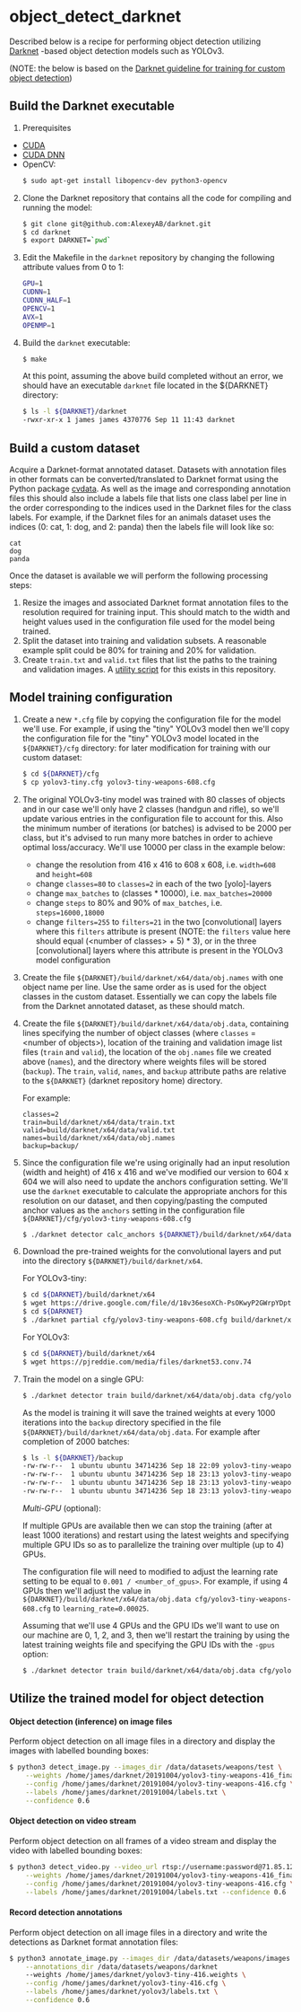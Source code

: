 # object_detect_darknet
Described below is a recipe for performing object detection utilizing 
[Darknet](https://github.com/AlexeyAB/darknet) -based object detection models such 
as YOLOv3.

(NOTE: the below is based on the 
[Darknet guideline for training for custom object detection](https://github.com/AlexeyAB/darknet#how-to-train-to-detect-your-custom-objects))

## Build the Darknet executable


1. Prerequisites
* [CUDA](https://developer.nvidia.com/cuda-toolkit) 
* [CUDA DNN](https://developer.nvidia.com/rdp/cudnn-download)
* OpenCV:
  ```bash
  $ sudo apt-get install libopencv-dev python3-opencv
  ```

2. Clone the Darknet repository that contains all the code for compiling and 
running the model:
    ```bash
    $ git clone git@github.com:AlexeyAB/darknet.git
    $ cd darknet
    $ export DARKNET=`pwd`
    ```
3. Edit the Makefile in the `darknet` repository by changing the following 
attribute values from 0 to 1:
    ```bash
    GPU=1
    CUDNN=1
    CUDNN_HALF=1
    OPENCV=1
    AVX=1
    OPENMP=1
    ```
4. Build the `darknet` executable:
    ```bash
    $ make
    ```
    At this point, assuming the above build completed without an error, we should 
    have an executable `darknet` file located in the ${DARKNET} directory:
    ```bash
    $ ls -l ${DARKNET}/darknet
    -rwxr-xr-x 1 james james 4370776 Sep 11 11:43 darknet
    ```

## Build a custom dataset

Acquire a Darknet-format annotated dataset. Datasets with annotation files in other 
formats can be converted/translated to Darknet format using the Python package 
[cvdata](https://github.com/monocongo/cvdata). As well as the image and corresponding 
annotation files this should also include a labels file that lists one class label 
per line in the order corresponding to the indices used in the Darknet files for 
the class labels. For example, if the Darknet files for an animals dataset uses 
the indices (0: cat, 1: dog, and 2: panda) then the labels file will look like so:
```
cat
dog
panda
```
Once the dataset is available we will perform the following processing steps:

1. Resize the images and associated Darknet format annotation files to the resolution 
required for training input. This should match to the width and height values used 
in the configuration file used for the model being trained.
2. Split the dataset into training and validation subsets. A reasonable example 
split could be 80% for training and 20% for validation.
3. Create `train.txt` and `valid.txt` files that list the paths to the training 
and validation images. A [utility script](https://github.com/monocongo/object_detect_darknet/object_detect_darknet/build_train_valid_specs.py) 
for this exists in this repository.

## Model training configuration
1. Create a new `*.cfg` file by copying the configuration file for the model we'll 
use. For example, if using the "tiny" YOLOv3 model then we'll copy the configuration 
file for the "tiny" YOLOv3 model located in the `${DARKNET}/cfg` directory:
for later modification for training with our custom dataset: 
    ```bash
    $ cd ${DARKNET}/cfg
    $ cp yolov3-tiny.cfg yolov3-tiny-weapons-608.cfg
    ```
2. The original YOLOv3-tiny model was trained with 80 classes of objects and in 
our case we'll only have 2 classes (handgun and rifle), so we'll update 
various entries in the configuration file to account for this. Also the minimum 
number of iterations (or batches) is advised to be 2000 per class, but it's 
advised to run many more batches in order to achieve optimal loss/accuracy. 
We'll use 10000 per class in the example below: 
   
    * change the resolution from 416 x 416 to 608 x 608, i.e. `width=608` and 
    `height=608` 
    * change `classes=80` to `classes=2` in each of the two [yolo]-layers
    * change `max_batches` to (classes * 10000), i.e. `max_batches=20000`
    * change `steps` to 80% and 90% of `max_batches`, i.e. `steps=16000,18000`
    * change `filters=255` to `filters=21` in the two [convolutional] layers 
    where this `filters` attribute is present (NOTE: the `filters` value here 
    should equal (\<number of classes\> + 5) * 3), or in the three [convolutional] 
    layers where this attribute is present in the YOLOv3 model configuration

3. Create the file `${DARKNET}/build/darknet/x64/data/obj.names` with 
one object name per line. Use the same order as is used for the object classes in 
the custom dataset. Essentially we can copy the labels file from the Darknet annotated 
dataset, as these should match.

4. Create the file `${DARKNET}/build/darknet/x64/data/obj.data`, containing lines 
specifying the number of object classes (where `classes` = \<number of objects\>), 
location of the training and validation image list files (`train` and `valid`), 
the location of the `obj.names` file we created above (`names`), and the directory 
where weights files will be stored (`backup`). The `train`, `valid`, `names`, and 
`backup` attribute paths are relative to the `${DARKNET}` (darknet repository home) 
directory.
    
    For example:
    ```
    classes=2
    train=build/darknet/x64/data/train.txt
    valid=build/darknet/x64/data/valid.txt
    names=build/darknet/x64/data/obj.names
    backup=backup/
    ```

5. Since the configuration file we're using originally had an input resolution 
(width and height) of 416 x 416 and we've modified our version to 604 x 604 we 
will also need to update the anchors configuration setting. We'll use the `darknet` 
executable to calculate the appropriate anchors for this resolution on our dataset, 
and then copying/pasting the computed anchor values as the `anchors` setting in 
the configuration file `${DARKNET}/cfg/yolov3-tiny-weapons-608.cfg`
    ```bash
    $ ./darknet detector calc_anchors ${DARKNET}/build/darknet/x64/data/obj.data -num_of_clusters 6 -width 608 -height 608 -show
    ```
     
6. Download the pre-trained weights for the convolutional layers and put into the 
directory `${DARKNET}/build/darknet/x64`.
  
    For YOLOv3-tiny:
    ```bash
    $ cd ${DARKNET}/build/darknet/x64
    $ wget https://drive.google.com/file/d/18v36esoXCh-PsOKwyP2GWrpYDptDY8Zf/view?usp=sharing
    $ cd ${DARKNET}
    $ ./darknet partial cfg/yolov3-tiny-weapons-608.cfg build/darknet/x64/yolov3-tiny.weights yolov3-tiny.conv.15 15
    ```
    For YOLOv3:
    ```bash
    $ cd ${DARKNET}/build/darknet/x64
    $ wget https://pjreddie.com/media/files/darknet53.conv.74
    ```
   
7. Train the model on a single GPU:
    ```bash
    $ ./darknet detector train build/darknet/x64/data/obj.data cfg/yolov3-tiny-weapons-608.cfg yolov3-tiny.conv.15
    ```  

    As the model is training it will save the trained weights at every 1000 
    iterations into the `backup` directory specified in the file 
    `${DARKNET}/build/darknet/x64/data/obj.data`. For example after completion of 
    2000 batches:
    ```bash
    $ ls -l ${DARKNET}/backup
    -rw-rw-r--  1 ubuntu ubuntu 34714236 Sep 18 22:09 yolov3-tiny-weapons-608_1000.weights
    -rw-rw-r--  1 ubuntu ubuntu 34714236 Sep 18 23:13 yolov3-tiny-weapons-608_2000.weights
    -rw-rw-r--  1 ubuntu ubuntu 34714236 Sep 18 23:13 yolov3-tiny-weapons-608_final.weights
    -rw-rw-r--  1 ubuntu ubuntu 34714236 Sep 18 23:13 yolov3-tiny-weapons-608_last.weights
    ```
    _Multi-GPU_ (optional):
    
    If multiple GPUs are available then we can stop the training (after at least 
    1000 iterations) and restart using the latest weights and specifying 
    multiple GPU IDs so as to parallelize the training over multiple (up to 4) GPUs.
    
    The configuration file will need to modified to adjust the learning rate setting 
    to be equal to `0.001 / <number_of_gpus>`. For example, if using 4 GPUs then we'll 
    adjust the value in `${DARKNET}/build/darknet/x64/data/obj.data cfg/yolov3-tiny-weapons-608.cfg`
    to `learning_rate=0.00025`.
    
    Assuming that we'll use 4 GPUs and the GPU IDs we'll want to use on our machine 
    are 0, 1, 2, and 3, then we'll restart the training by using the latest training 
    weights file and specifying the GPU IDs with the `-gpus` option:
    ```bash
    $ ./darknet detector train build/darknet/x64/data/obj.data cfg/yolov3-tiny-weapons-608.cfg backup/yolov3-tiny-weapons-608_2000.weights -gpus 0,1,2,3
    ``` 

## Utilize the trained model for object detection
#### Object detection (inference) on image files
Perform object detection on all image files in a directory and display the 
images with labelled bounding boxes:
```bash
$ python3 detect_image.py --images_dir /data/datasets/weapons/test \
    --weights /home/james/darknet/20191004/yolov3-tiny-weapons-416_final.weights \
    --config /home/james/darknet/20191004/yolov3-tiny-weapons-416.cfg \
    --labels /home/james/darknet/20191004/labels.txt \
    --confidence 0.6
```
#### Object detection on video stream
Perform object detection on all frames of a video stream and display the 
video with labelled bounding boxes:
```bash
$ python3 detect_video.py --video_url rtsp://username:password@71.85.124.145/unicast/c2/s1 \
    --weights /home/james/darknet/20191004/yolov3-tiny-weapons-416_final.weights \
    --config /home/james/darknet/20191004/yolov3-tiny-weapons-416.cfg \
    --labels /home/james/darknet/20191004/labels.txt --confidence 0.6
```
#### Record detection annotations
Perform object detection on all image files in a directory and write the detections 
as Darknet format annotation files:
```bash
$ python3 annotate_image.py --images_dir /data/datasets/weapons/images \
    --annotations_dir /data/datasets/weapons/darknet
    --weights /home/james/darknet/yolov3-tiny-416.weights \
    --config /home/james/darknet/yolov3-tiny-416.cfg \
    --labels /home/james/darknet/yolov3/labels.txt \
    --confidence 0.6
```
